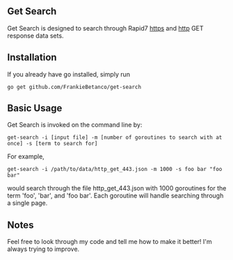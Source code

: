 Get Search 
----------
Get Search is designed to search through Rapid7 [https](https://opendata.rapid7.com/sonar.https/) and 
[http](https://opendata.rapid7.com/sonar.http/) GET response data sets. 

Installation
------------
If you already have go installed, simply run 
```
go get github.com/FrankieBetanco/get-search
```

Basic Usage
-----------
Get Search is invoked on the command line by: 
```
get-search -i [input file] -m [number of goroutines to search with at once] -s [term to search for]
```

For example, 
```
get-search -i /path/to/data/http_get_443.json -m 1000 -s foo bar "foo bar"
```
would search through the file http_get_443.json with 1000 goroutines for the term 'foo', 'bar', and 'foo bar'. 
Each goroutine will handle searching through a single page.

Notes
-----
Feel free to look through my code and tell me how to make it better! I'm always trying to improve. 
